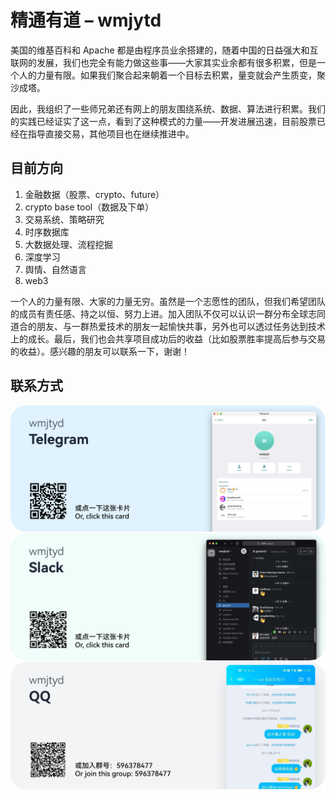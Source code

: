 # 精通有道 – wmjytd

美国的维基百科和 Apache 都是由程序员业余搭建的，随着中国的日益强大和互联网的发展，我们也完全有能力做这些事——大家其实业余都有很多积累，但是一个人的力量有限。如果我们聚合起来朝着一个目标去积累，量变就会产生质变，聚沙成塔。

因此，我组织了一些师兄弟还有网上的朋友围绕系统、数据、算法进行积累。我们的实践已经证实了这一点，看到了这种模式的力量——开发进展迅速，目前股票已经在指导直接交易，其他项目也在继续推进中。

## 目前方向

1. 金融数据（股票、crypto、future）
2. crypto base tool（数据及下单）
3. 交易系统、策略研究
4. 时序数据库
5. 大数据处理、流程挖掘 
6. 深度学习
7. 舆情、自然语言
8. web3

一个人的力量有限、大家的力量无穷。虽然是一个志愿性的团队，但我们希望团队的成员有责任感、持之以恒、努力上进。加入团队不仅可以认识一群分布全球志同道合的朋友、与一群热爱技术的朋友一起愉快共事，另外也可以透过任务达到技术上的成长。最后，我们也会共享项目成功后的收益（比如股票胜率提高后参与交易的收益）。感兴趣的朋友可以联系一下，谢谢！

## 联系方式

[![Telegram 群](https://raw.githubusercontent.com/wmjtyd/.github/main/profile/img/tg.png)](https://t.me/+osWjSO9krLxmMGE9)
[![Slack 群](https://raw.githubusercontent.com/wmjtyd/.github/main/profile/img/slack.png)](https://join.slack.com/t/wmjtyd/shared_invite/zt-1bhwmsd7o-3t_k2jwYwcbziHZW263xJQ)
![QQ 群](https://raw.githubusercontent.com/wmjtyd/.github/main/profile/img/qq.png)
